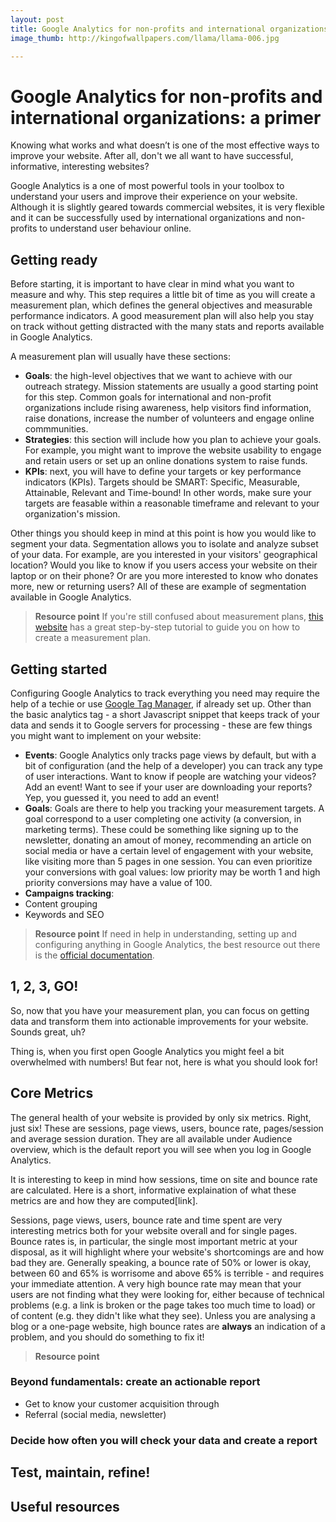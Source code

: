 ```yaml
---
layout: post
title: Google Analytics for non-profits and international organizations
image_thumb: http://kingofwallpapers.com/llama/llama-006.jpg

---
```


# Google Analytics for non-profits and international organizations: a primer

Knowing what works and what doesn’t is one of the most effective ways to improve your website. After all, don't we all want to have successful, informative, interesting websites?

Google Analytics is a one of most powerful tools in your toolbox to understand your users and improve their experience on your website. 
Although it is slightly geared towards commercial websites, it is very flexible and it can be successfully used by international organizations and non-profits to understand user behaviour online.

## Getting ready

Before starting, it is important to have clear in mind what you want to measure and why. This step requires a little bit of time as you will create a measurement plan, which defines the general objectives and measurable performance indicators. A good measurement plan will also help you stay on track without getting distracted with the many stats and reports available in Google Analytics.

A measurement plan will usually have these sections:

- **Goals**: the high-level objectives that we want to achieve with our outreach strategy. Mission statements are usually a good starting point for this step. Common goals for international and non-profit organizations include rising awareness, help visitors find information, raise donations, increase the number of volunteers and engage online commmunities.
- **Strategies**: this section will include how you plan to achieve your goals. For example, you might want to improve the website usability to engage and retain users or set up an online donations system to raise funds.
- **KPIs**: next, you will have to define your targets or key performance indicators (KPIs). Targets should be SMART: Specific, Measurable, Attainable, Relevant and Time-bound! In other words, make sure your targets are feasable within a reasonable timeframe and relevant to your organization's mission.

Other things you should keep in mind at this point is how you would like to segment your data. Segmentation allows you to isolate and analyze subset of your data. For example, are you interested in your visitors' geographical location? Would you like to know if you users access your website on their laptop or on their phone? Or are you more interested to know who donates more, new or returning users? All of these are example of segmentation available in Google Analytics.

> **Resource point** If you're still confused about measurement plans, [this website](https://whitefusemedia.com/guides/create-google-analytics-measurement-plan) has a great step-by-step tutorial to guide you on how to create a measurement plan.

## Getting started

Configuring Google Analytics to track everything you need may require the help of a techie or use [Google Tag Manager](https://support.google.com/tagmanager/answer/6102821?visit_id=1-636221681289895179-2873153591&rd=1), if already set up.
Other than the basic analytics tag - a short Javascript snippet that keeps track of your data and sends it to Google servers for processing - these are few things you might want to implement on your website:

* **Events**: Google Analytics only tracks page views by default, but with a bit of configuration (and the help of a developer) you can track any type of user interactions. Want to know if people are watching your videos? Add an event! Want to see if your user are downloading your reports? Yep, you guessed it, you need to add an event!
* **Goals**: Goals are there to help you tracking your measurement targets. A goal correspond to a user completing one activity (a conversion, in marketing terms). These could be something like signing up to the newsletter, donating an amout of money, recommending an article on social media or have a certain level of engagement with your website, like visiting more than 5 pages in one session. You can even prioritize your conversions with goal values: low priority may be worth 1 and high priority conversions may have a value of 100. 
* **Campaigns tracking**:
* Content grouping
* Keywords and SEO

> **Resource point** If need in help in understanding, setting up and configuring anything in Google Analytics, the best resource out there is the [official documentation](https://support.google.com/analytics).

## 1, 2, 3, GO!

So, now that you have your measurement plan, you can focus on getting data and transform them into actionable improvements for your website. Sounds great, uh?

Thing is, when you first open Google Analytics you might feel a bit overwhelmed with numbers! But fear not, here is what you should look for!

## Core Metrics
The general health of your website is provided by only six metrics. Right, just six! These are sessions, page views, users, bounce rate, pages/session and average session duration. They are all available under Audience overview, which is the default report you will see when you log in Google Analytics.

It is interesting to keep in mind how sessions, time on site and bounce rate are calculated. Here is a short, informative explaination of what these metrics are and how they are computed[link].

Sessions, page views, users, bounce rate and time spent are very interesting metrics both for your website overall and for single pages. Bounce rates is, in particular, the single most important metric at your disposal, as it will highlight where your website's shortcomings are and how bad they are. Generally speaking, a bounce rate of 50% or lower is okay, between 60 and 65% is worrisome and above 65% is terrible - and requires your immediate attention.
A very high bounce rate may mean that your users are not finding what they were looking for, either because of technical problems (e.g. a link is broken or the page takes too much time to load) or of content (e.g. they didn't like what they see). Unless you are analysing a blog or a one-page website, high bounce rates are **always** an indication of a problem, and you should do something to fix it!

> **Resource point** 

### Beyond fundamentals: create an actionable report

* Get to know your customer acquisition through 
* Referral (social media, newsletter)



### Decide how often you will check your data and create a report

## Test, maintain, refine!

## Useful resources


 